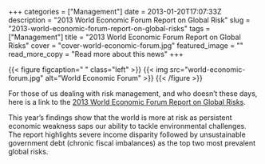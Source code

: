 +++
categories = ["Management"]
date = 2013-01-20T17:07:33Z
description = "2013 World Economic Forum Report on Global Risk"
slug = "2013-world-economic-forum-report-on-global-risks"
tags = ["Management"]
title = "2013 World Economic Forum Report on Global Risks"
cover = "cover-world-economic-forum.jpg" 
featured_image = ""
read_more_copy = "Read more about this news"
+++



{{< figure figcaption=" " class="left" >}}
	{{< img src="world-economic-forum.jpg" alt="World Economic Forum" >}}
{{< /figure >}}

For those of us dealing with risk management, and who doesn’t these days, here is a link to the [2013 World Economic Forum Report on Global Risks](http://reports.weforum.org/global-risks-2013/ "2013 World Economic Forum Report on Global Risks").

This year’s findings show that the world is more at risk as persistent economic weakness saps our ability to tackle environmental challenges. The report highlights severe income disparity followed by unsustainable government debt (chronic fiscal imbalances) as the top two most prevalent global risks.
